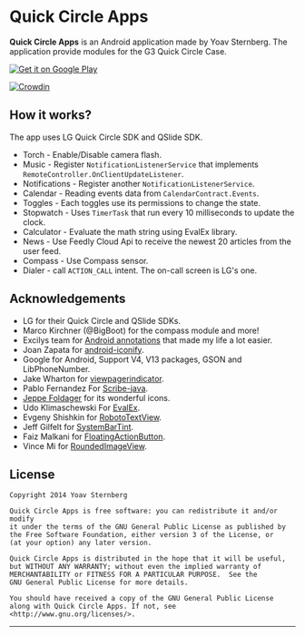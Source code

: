 # Quick Circle Apps

**Quick Circle Apps** is an Android application made by Yoav Sternberg.
The application provide modules for the G3 Quick Circle Case.

[![Get it on Google Play](http://www.android.com/images/brand/get_it_on_play_logo_small.png)](https://play.google.com/store/apps/details?id=com.yoavst.quickapps)  
  
[![Crowdin](https://d322cqt584bo4o.cloudfront.net/quick-apps/localized.png)](https://crowdin.com/project/quick-apps)

## How it works?
The app uses LG Quick Circle SDK and QSlide SDK.  
* Torch - Enable/Disable camera flash.  
* Music - Register `NotificationListenerService` that implements `RemoteController.OnClientUpdateListener`.  
* Notifications - Register another `NotificationListenerService`.  
* Calendar - Reading events data from `CalendarContract.Events`.  
* Toggles - Each toggles use its permissions to change the state.  
* Stopwatch - Uses `TimerTask` that run every 10 milliseconds to update the clock.
* Calculator - Evaluate the math string using EvalEx library.
* News - Use Feedly Cloud Api to receive the newest 20 articles from the user feed.
* Compass - Use Compass sensor.
* Dialer - call `ACTION_CALL` intent. The on-call screen is LG's one.

## Acknowledgements
* LG for their Quick Circle and QSlide SDKs.  
* Marco Kirchner (@BigBoot) for the compass module and more!
* Excilys team for [Android annotations](https://github.com/excilys/androidannotations/wiki) that made my life a lot easier.  
* Joan Zapata for [android-iconify](https://github.com/JoanZapata/android-iconify).  
* Google for Android, Support V4, V13 packages, GSON and LibPhoneNumber.  
* Jake Wharton for [viewpagerindicator](http://viewpagerindicator.com/).  
* Pablo Fernandez For [Scribe-java](https://github.com/fernandezpablo85/scribe-java).  
* [Jeppe Foldager](http://www.blackbearblanc.dk/) for its wonderful icons. 
* Udo Klimaschewski For [EvalEx](https://github.com/uklimaschewski/EvalEx).
* Evgeny Shishkin for [RobotoTextView](https://github.com/johnkil/Android-RobotoTextView).
* Jeff Gilfelt for [SystemBarTint](https://github.com/jgilfelt/SystemBarTint).
* Faiz Malkani for [FloatingActionButton](https://github.com/FaizMalkani/FloatingActionButton).
* Vince Mi for [RoundedImageView](https://github.com/vinc3m1/RoundedImageView).

License
-------

    Copyright 2014 Yoav Sternberg

    Quick Circle Apps is free software: you can redistribute it and/or modify
    it under the terms of the GNU General Public License as published by
    the Free Software Foundation, either version 3 of the License, or
    (at your option) any later version.

    Quick Circle Apps is distributed in the hope that it will be useful,
    but WITHOUT ANY WARRANTY; without even the implied warranty of
    MERCHANTABILITY or FITNESS FOR A PARTICULAR PURPOSE.  See the
    GNU General Public License for more details.

    You should have received a copy of the GNU General Public License
    along with Quick Circle Apps. If not, see <http://www.gnu.org/licenses/>.

---
